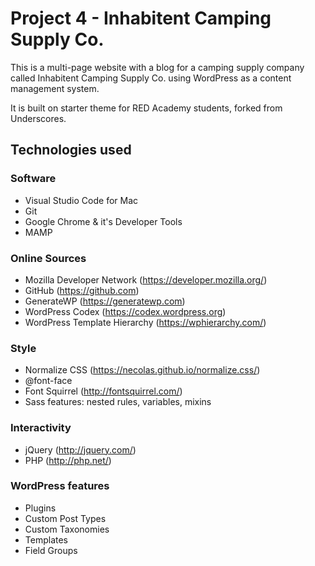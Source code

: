 # Project 4 - Inhabitent Camping Supply Co.

This is a multi-page website with a blog for a camping supply company called Inhabitent Camping Supply Co. using WordPress as a content management system.

It is built on starter theme for RED Academy students, forked from Underscores.

## Technologies used

### Software
- Visual Studio Code for Mac
- Git
- Google Chrome & it's Developer Tools
- MAMP

### Online Sources
- Mozilla Developer Network (https://developer.mozilla.org/)
- GitHub (https://github.com)
- GenerateWP (https://generatewp.com)
- WordPress Codex (https://codex.wordpress.org)
- WordPress Template Hierarchy (https://wphierarchy.com/)

### Style
- Normalize CSS (https://necolas.github.io/normalize.css/)
- @font-face
- Font Squirrel (http://fontsquirrel.com/)
- Sass features: nested rules, variables, mixins

### Interactivity
- jQuery (http://jquery.com/)
- PHP (http://php.net/)

### WordPress features
- Plugins
- Custom Post Types
- Custom Taxonomies
- Templates
- Field Groups
